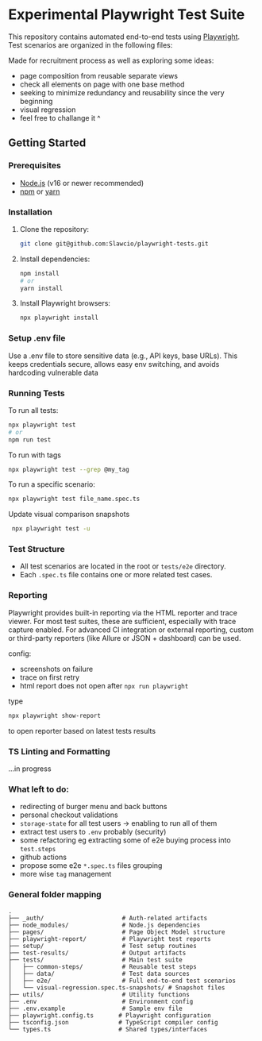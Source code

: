 # Experimental Playwright Test Suite

This repository contains automated end-to-end tests using [Playwright](https://playwright.dev/).  
Test scenarios are organized in the following files:

Made for recruitment process as well as exploring some ideas:
- page composition from reusable separate views
- check all elements on page with one base method
- seeking to minimize redundancy and reusability since the very beginning
- visual regression
- feel free to challange it ^

## Getting Started

### Prerequisites

- [Node.js](https://nodejs.org/) (v16 or newer recommended)
- [npm](https://www.npmjs.com/) or [yarn](https://yarnpkg.com/)

### Installation

1. Clone the repository:
   ```sh
   git clone git@github.com:Slawcio/playwright-tests.git
2. Install dependencies:
   ```sh
   npm install
   # or
   yarn install
   ```

3. Install Playwright browsers:
   ```sh
   npx playwright install
   ```
### Setup .env file

Use a .env file to store sensitive data (e.g., API keys, base URLs).
This keeps credentials secure, allows easy env switching, and avoids hardcoding vulnerable data

### Running Tests

To run all tests:
```sh
npx playwright test
# or
npm run test
```

To run with tags
```sh
npx playwright test --grep @my_tag
```

To run a specific scenario:
```sh
npx playwright test file_name.spec.ts
```

Update visual comparison snapshots
```sh
 npx playwright test -u
 ```

### Test Structure

- All test scenarios are located in the root or `tests/e2e` directory.
- Each `.spec.ts` file contains one or more related test cases.

### Reporting

Playwright provides built-in reporting via the HTML reporter and trace viewer. For most test suites, these are sufficient, especially with trace capture enabled. For advanced CI integration or external reporting, custom or third-party reporters (like Allure or JSON + dashboard) can be used.

config:
- screenshots on failure
- trace on first retry
- html report does not open after `npx run playwright`

type
```sh
npx playwright show-report
``` 
to open reporter based on latest tests results

### TS Linting and Formatting

...in progress


### What left to do:

- redirecting of burger menu and back buttons
- personal checkout validations
- `storage-state` for all test users -> enabling to run all of them
- extract test users to `.env` probably (security)
- some refactoring eg extracting some of e2e buying process into `test.steps`
- github actions
- propose some e2e `*.spec.ts` files grouping
- more wise `tag` management

### General folder mapping
```text
.
├── _auth/                      # Auth-related artifacts
├── node_modules/               # Node.js dependencies
├── pages/                      # Page Object Model structure
├── playwright-report/          # Playwright test reports
├── setup/                      # Test setup routines
├── test-results/               # Output artifacts
├── tests/                      # Main test suite
│   ├── common-steps/           # Reusable test steps
│   ├── data/                   # Test data sources
│   ├── e2e/                    # Full end-to-end test scenarios
│   └── visual-regression.spec.ts-snapshots/ # Snapshot files
├── utils/                      # Utility functions
├── .env                        # Environment config
├── .env.example                # Sample env file
├── playwright.config.ts       # Playwright configuration
├── tsconfig.json              # TypeScript compiler config
└── types.ts                   # Shared types/interfaces
```
